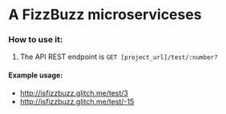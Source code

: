 # A FizzBuzz microserviceses

### How to use it:

1. The API REST endpoint is `GET [project_url]/test/:number?`

#### Example usage:

- http://isfizzbuzz.glitch.me/test/3
- http://isfizzbuzz.glitch.me/test/-15
